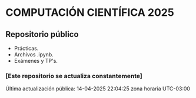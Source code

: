 # COMPUTACIÓN CIENTÍFICA 2025

## Repositorio público

- Prácticas.
- Archivos .ipynb.
- Exámenes y TP's.

### [Este repositorio se actualiza constantemente]

Última actualización pública: 14-04-2025 22:04:25 zona horaria UTC-03:00
